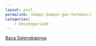 ```yaml
---
layout: post
permalink: /mimpi-kompor-gas-terbakar/
categories:
    - Uncategorized
---
```


[Baca Selengkapnya](/04)